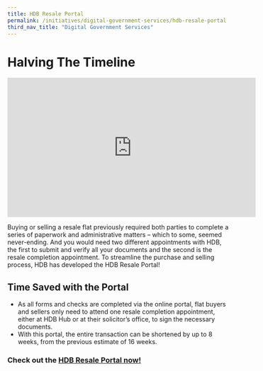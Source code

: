```yaml
---
title: HDB Resale Portal
permalink: /initiatives/digital-government-services/hdb-resale-portal
third_nav_title: "Digital Government Services"
---
```


# Halving The Timeline 

<iframe width="560" height="315" src="https://www.youtube.com/embed/Qcx9p8DS4PI" frameborder="0" allow="accelerometer; autoplay; clipboard-write; encrypted-media; gyroscope; picture-in-picture" allowfullscreen></iframe>

Buying or selling a resale flat previously required both parties to complete a series of paperwork and administrative matters – which to some, seemed never-ending. And you would need two different appointments with HDB, the first to submit and verify all your documents and the second is the resale completion appointment. To streamline the purchase and selling process, HDB has developed the HDB Resale Portal!

## Time Saved with the Portal 
- As all forms and checks are completed via the online portal, flat buyers and sellers only need to attend one resale completion appointment, either at HDB Hub or at their solicitor’s office, to sign the necessary documents.
- With this portal, the entire transaction can be shortened by up to 8 weeks, from the previous estimate of 16 weeks.

### Check out the <a href="https://services2.hdb.gov.sg/webapp/BB31AWDashboardWeb/BB31PLogin.jsp" target="_blank">HDB Resale Portal now!</a>
